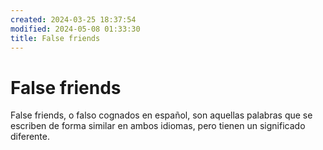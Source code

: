 ```yaml
---
created: 2024-03-25 18:37:54
modified: 2024-05-08 01:33:30
title: False friends
---
```


# False friends

False friends, o falso cognados en español, son aquellas palabras que se escriben de forma similar en ambos idiomas, pero tienen un significado diferente.
